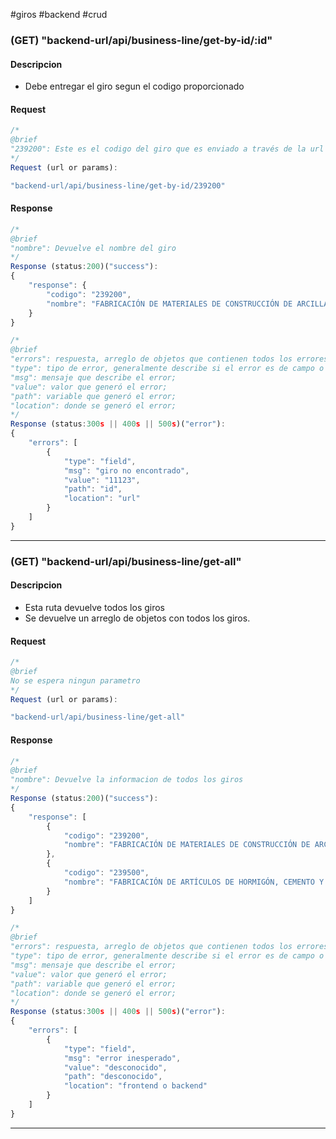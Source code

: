 #giros #backend #crud 
### (GET) "backend-url/api/business-line/get-by-id/:id"
#### Descripcion
- Debe entregar el giro segun el codigo proporcionado

#### Request
```js
/*
@brief
"239200": Este es el codigo del giro que es enviado a través de la url
*/
Request (url or params):

"backend-url/api/business-line/get-by-id/239200"
```

#### Response

```js
/*
@brief
"nombre": Devuelve el nombre del giro
*/
Response (status:200)("success"):
{
    "response": {
        "codigo": "239200",
        "nombre": "FABRICACIÓN DE MATERIALES DE CONSTRUCCIÓN DE ARCILLA"
    }
}

/*
@brief
"errors": respuesta, arreglo de objetos que contienen todos los errores generados;
"type": tipo de error, generalmente describe si el error es de campo o no "field";
"msg": mensaje que describe el error;
"value": valor que generó el error;
"path": variable que generó el error;
"location": donde se generó el error;
*/
Response (status:300s || 400s || 500s)("error"):
{
    "errors": [
        {
            "type": "field",
            "msg": "giro no encontrado",
            "value": "11123",
            "path": "id",
            "location": "url"
        }
    ]
}
```

---

### (GET) "backend-url/api/business-line/get-all"
#### Descripcion
- Esta ruta devuelve todos los giros
- Se devuelve un arreglo de objetos con todos los giros.

#### Request
```js
/*
@brief
No se espera ningun parametro
*/
Request (url or params):

"backend-url/api/business-line/get-all"
```

#### Response

```js
/*
@brief
"nombre": Devuelve la informacion de todos los giros
*/
Response (status:200)("success"):
{
    "response": [
        {
            "codigo": "239200",
            "nombre": "FABRICACIÓN DE MATERIALES DE CONSTRUCCIÓN DE ARCILLA",
        },
        {
            "codigo": "239500",
            "nombre": "FABRICACIÓN DE ARTÍCULOS DE HORMIGÓN, CEMENTO Y YESO",
        }
    ]
}

/*
@brief
"errors": respuesta, arreglo de objetos que contienen todos los errores generados;
"type": tipo de error, generalmente describe si el error es de campo o no "field";
"msg": mensaje que describe el error;
"value": valor que generó el error;
"path": variable que generó el error;
"location": donde se generó el error;
*/
Response (status:300s || 400s || 500s)("error"):
{
    "errors": [
        {
            "type": "field",
            "msg": "error inesperado",
            "value": "desconocido",
            "path": "desconocido",
            "location": "frontend o backend"
        }
    ]
}
```

---
